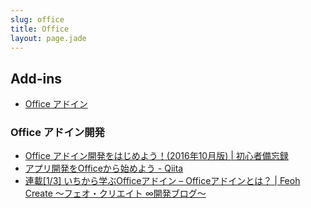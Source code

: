 ```yaml
---
slug: office
title: Office
layout: page.jade
---
```


## Add-ins

- [Office アドイン](https://msdn.microsoft.com/ja-jp/library/office/jj220060.aspx)

### Office アドイン開発

- [Office アドイン開発をはじめよう！\(2016年10月版\) \| 初心者備忘録](https://www.ka-net.org/blog/?p=7480)
- [アプリ開発をOfficeから始めよう \- Qiita](http://qiita.com/himenoglyph/items/d78be3fdf6d9519ae295)
- [連載\[1/3\] いちから学ぶOfficeアドイン – Officeアドインとは？ \| Feoh Create ～フェオ・クリエイト ∞開発ブログ～](https://hirossyi.net/335/serialize-office1)
